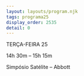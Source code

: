 ```yaml
---
layout: layouts/program.njk
tags: programa25
display_order: 2535
detail: 0
---
```

TERÇA-FEIRA 25  

14h 30m – 15h 15m   

Simpósio Satélite – Abbott